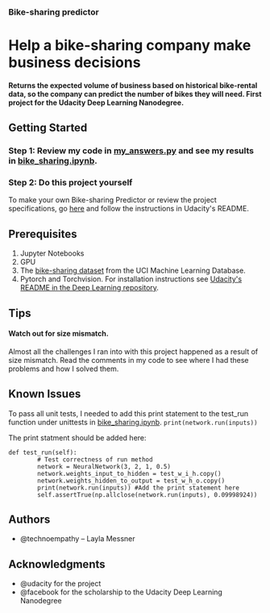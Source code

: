 ### Bike-sharing predictor
# Help a bike-sharing company make business decisions

#### Returns the expected volume of business based on historical bike-rental data, so the company can predict the number of bikes they will need. First project for the Udacity Deep Learning Nanodegree.

## Getting Started
### Step 1: Review my code in [my_answers.py](https://github.com/technoempathy/bike_sharing/blob/master/my_answers.py "Title") and see my results in [bike_sharing.ipynb](https://github.com/technoempathy/bike_sharing/blob/master/bike_sharing.ipynb "Title").

### Step 2: Do this project yourself
To make your own Bike-sharing Predictor or review the project specifications, go [here](https://github.com/udacity/deep-learning-v2-pytorch/tree/master/project-bikesharing "Title") and follow the instructions in Udacity's README.

## Prerequisites
1. Jupyter Notebooks
2. GPU
3. The [bike-sharing dataset](https://archive.ics.uci.edu/ml/datasets/Bike+Sharing+Dataset) from the UCI Machine Learning Database. 
4. Pytorch and Torchvision. For installation instructions see [Udacity's README in the Deep Learning repository](https://github.com/udacity/deep-learning-v2-pytorch "Title").

## Tips
#### Watch out for size mismatch. 
Almost all the challenges I ran into with this project happened as a result of size mismatch. Read the comments in my code to see where I had these problems and how I solved them.

## Known Issues
To pass all unit tests, I needed to add this print statement to the test_run function under unittests in [bike_sharing.ipynb](https://github.com/technoempathy/bike_sharing/blob/master/bike_sharing.ipynb "Title").
`print(network.run(inputs))`

The print statment should be added here:
```
def test_run(self):
        # Test correctness of run method
        network = NeuralNetwork(3, 2, 1, 0.5)
        network.weights_input_to_hidden = test_w_i_h.copy()
        network.weights_hidden_to_output = test_w_h_o.copy()
        print(network.run(inputs)) #Add the print statement here
        self.assertTrue(np.allclose(network.run(inputs), 0.09998924))
 ```

## Authors
- @technoempathy – Layla Messner 

## Acknowledgments
-	@udacity for the project
-	@facebook for the scholarship to the Udacity Deep Learning Nanodegree
